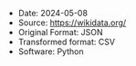 - Date: 2024-05-08
- Source: https://wikidata.org/
- Original Format: JSON
- Transformed format: CSV
- Software: Python